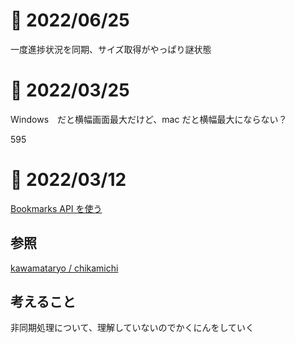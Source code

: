 # 📝 2022/06/25

一度進捗状況を同期、サイズ取得がやっぱり謎状態

# 📝 2022/03/25

 Windows　だと横幅画面最大だけど、mac だと横幅最大にならない？

595

# 📝 2022/03/12

[Bookmarks API を使う](https://developer.mozilla.org/ja/docs/Mozilla/Add-ons/WebExtensions/Work_with_the_Bookmarks_API)

## 参照

[kawamataryo / chikamichi](https://github.com/kawamataryo/chikamichi)

## 考えること

非同期処理について、理解していないのでかくにんをしていく

